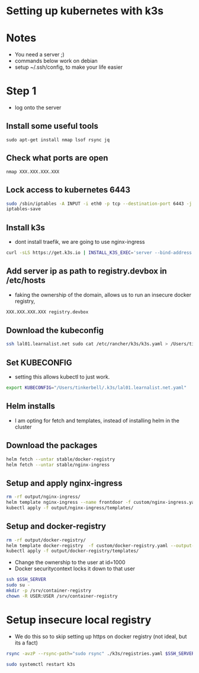 # Setting up kubernetes with k3s

# Notes
- You need a server ;)
- commands below work on debian
- setup ~/.ssh/config, to make your life easier

# Step 1
- log onto the server

## Install some useful tools
```
sudo apt-get install nmap lsof rsync jq
```

## Check what ports are open
```
nmap XXX.XXX.XXX.XXX
```

## Lock access to kubernetes 6443
```sh
sudo /sbin/iptables -A INPUT -i eth0 -p tcp --destination-port 6443 -j DROP
iptables-save
```

## Install k3s
- dont install traefik, we are going to use nginx-ingress

```sh
curl -sLS https://get.k3s.io | INSTALL_K3S_EXEC='server --bind-address 127.0.0.1 --tls-san 127.0.0.1 --no-deploy servicelb --no-deploy traefik' sh -
```

## Add server ip as path to registry.devbox in /etc/hosts
- faking the ownership of the domain, allows us to run an insecure docker registry,

```sh
XXX.XXX.XXX.XXX registry.devbox
```

## Download the kubeconfig

```sh
ssh lal01.learnalist.net sudo cat /etc/rancher/k3s/k3s.yaml > /Users/tinkerbell/.k3s/lal01.learnalist.net.yaml
```

## Set KUBECONFIG
- setting this allows kubectl to just work.

```sh
export KUBECONFIG="/Users/tinkerbell/.k3s/lal01.learnalist.net.yaml"
```


## Helm installs
- I am opting for fetch and templates, instead of installing helm in the cluster

## Download the packages

```sh
helm fetch --untar stable/docker-registry
helm fetch --untar stable/nginx-ingress
```

## Setup and apply nginx-ingress

```sh
rm -rf output/nginx-ingress/
helm template nginx-ingress --name frontdoor -f custom/nginx-ingress.yaml --output-dir ./output
kubectl apply -f output/nginx-ingress/templates/
```

## Setup and docker-registry

```sh
rm -rf output/docker-registry/
helm template docker-registry  -f custom/docker-registry.yaml --output-dir ./output
kubectl apply -f output/docker-registry/templates/
```

- Change the ownership to the user at id=1000
- Docker securitycontext locks it down to that user
```sh
ssh $SSH_SERVER
sudo su -
mkdir -p /srv/container-registry
chown -R USER:USER /srv/container-registry
```


# Setup insecure local registry
- We do this so to skip setting up https on docker registry (not ideal, but its a fact)

```sh
rsync -avzP --rsync-path="sudo rsync" ./k3s/registries.yaml $SSH_SERVER:/etc/rancher/k3s/registries.yaml
```

```sh
sudo systemctl restart k3s
```
